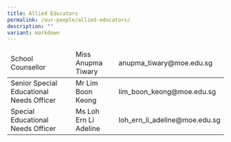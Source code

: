 ```yaml
---
title: Allied Educators
permalink: /our-people/allied-educators/
description: ""
variant: markdown
---
```

<table>
<thead>
  <tr>
    <td>School Counsellor</td>
    <td>Miss Anupma Tiwary</td>
    <td>anupma_tiwary@moe.edu.sg</td>
  </tr>
</thead>
<tbody>
  <tr>
    <td>Senior Special Educational Needs Officer</td>
    <td>Mr Lim Boon Keong</td>
    <td>lim_boon_keong@moe.edu.sg</td>
  </tr>
  <tr>
    <td>Special Educational Needs Officer </td>
    <td>Ms Loh Ern Li Adeline</td>
    <td>loh_ern_li_adeline@moe.edu.sg</td>
  </tr>
</tbody>
</table>